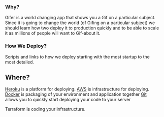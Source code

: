 ### Why?
Gifer is a world changing app that shows you a Gif on a particular subject.
Since it is going to change the world (of Gifing on a particular subject) we should learn how two deploy it to
production quickly and to be able to scale it as millions of people will want to
Gif-about it.

### How We Deploy?
Scripts and links to how we deploy starting with the most startup to the most
detailed.

## Where?
[Heroku](/1_HEROKU.md) is a platform for deploying.
[AWS](/2_AWS.md) is infrastructure for deploying.
[Docker](/3_DOCKER.md) is  packaging of your environment and application
together
[Git](/5_GIT.md) allows you to quickly start deploying your code to your server

Terraform is coding your infrastructure.


